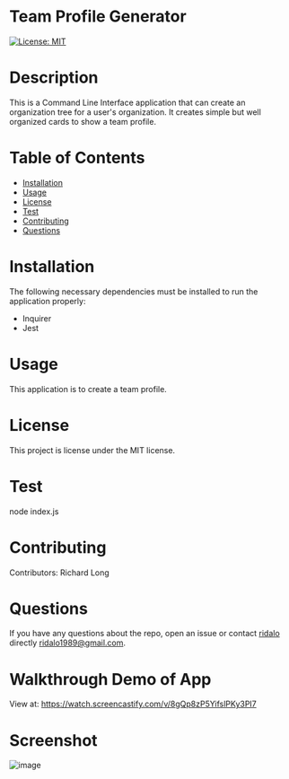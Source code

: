 # Team Profile Generator
[![License: MIT](https://img.shields.io/badge/License-MIT-yellow.svg)](https://opensource.org/licenses/MIT)
# Description
This is a Command Line Interface application that can create an organization tree for a user's organization. It creates simple but well organized cards to show a team profile.
# Table of Contents 
* [Installation](#installation)
* [Usage](#usage)
* [License](#license)
* [Test](#test)
* [Contributing](#contributing)
* [Questions](#questions)
# Installation
The following necessary dependencies must be installed to run the application properly:
* Inquirer
* Jest
# Usage
This application is to create a team profile.
# License
  This project is license under the MIT license.
# Test
node index.js
# Contributing
​Contributors: Richard Long
# Questions
If you have any questions about the repo, open an issue or contact [ridalo](https://github.com/ridalo) directly [ridalo1989@gmail.com](mailto:ridalo1989@gmail.com).
# Walkthrough Demo of App
View at: https://watch.screencastify.com/v/8gQp8zP5YifslPKy3PI7
# Screenshot
![image](C:\code-camp\homework\Team-Profile-Generator\assets\css\images\project-10.png)